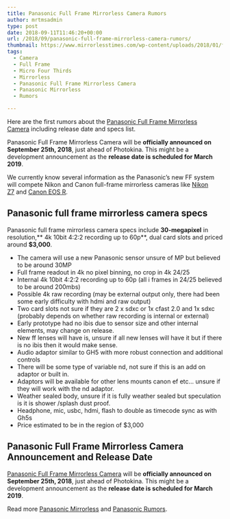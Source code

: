 ```yaml
---
title: Panasonic Full Frame Mirrorless Camera Rumors
author: mrtmsadmin
type: post
date: 2018-09-11T11:46:20+00:00
url: /2018/09/panasonic-full-frame-mirrorless-camera-rumors/
thumbnail: https://www.mirrorlesstimes.com/wp-content/uploads/2018/01/full-panasonic-gh5s-specs-leaked-price-2499.jpg
tags:
  - Camera
  - Full Frame
  - Micro Four Thirds
  - Mirrorless
  - Panasonic Full Frame Mirrorless Camera
  - Panasonic Mirrorless
  - Rumors

---
```

Here are the first rumors about the <a href="https://www.dailycameranews.com/tag/panasonic-full-frame-mirrorless-camera/" rel="tag">Panasonic Full Frame Mirrorless Camera</a> including release date and specs list.

Panasonic Full Frame Mirrorless Camera will be **officially announced on September 25th, 2018**, just ahead of Photokina. This might be a development announcement as the **release date is scheduled for March 2019**.

We currently know several information as the Panasonic&#8217;s new FF system will compete Nikon and Canon full-frame mirrorless cameras like [Nikon Z7][1] and [Canon EOS R][2].<!--more-->

## Panasonic full frame mirrorless camera specs

Panasonic full frame mirrorless camera specs include **30-megapixel** in resolution,** 4k 10bit 4:2:2 recording up to 60p**, dual card slots and priced around **$3,000**.

  * The camera will use a new Panasonic sensor unsure of MP but believed to be around 30MP
  * Full frame readout in 4k no pixel binning, no crop in 4k 24/25
  * Internal 4k 10bit 4:2:2 recording up to 60p (all i frames in 24/25 believed to be around 200mbs)
  * Possible 4k raw recording (may be external output only, there had been some early difficulty with hdmi and raw output)
  * Two card slots not sure if they are 2 x sdxc or 1x cfast 2.0 and 1x sdxc (probably depends on whether raw recording is internal or external)
  * Early prototype had no ibis due to sensor size and other internal elements, may change on release.
  * New ff lenses will have is, unsure if all new lenses will have it but if there is no ibis then it would make sense.
  * Audio adaptor similar to GH5 with more robust connection and additional controls
  * There will be some type of variable nd, not sure if this is an add on adaptor or built in.
  * Adaptors will be available for other lens mounts canon ef etc… unsure if they will work with the nd adaptor.
  * Weather sealed body, unsure if it is fully weather sealed but speculation is it is shower /splash dust proof.
  * Headphone, mic, usbc, hdmi, flash to double as timecode sync as with Gh5s
  * Price estimated to be in the region of $3,000

## Panasonic Full Frame Mirrorless Camera Announcement and Release Date

<a href="https://www.dailycameranews.com/tag/panasonic-full-frame-mirrorless-camera/" rel="tag">Panasonic Full Frame Mirrorless Camera</a> will be **officially announced on September 25th, 2018**, just ahead of Photokina. This might be a development announcement as the **release date is scheduled for March 2019**.

Read more [Panasonic Mirrorless][3] and [Panasonic Rumors][4].

 [1]: https://www.mirrorlesstimes.com/tags/nikon-z7/
 [2]: https://www.mirrorlesstimes.com/tags/canon-eos-r/
 [3]: https://www.mirrorlesstimes.com/tags/panasonic-mirrorless "Panasonic Mirrorless News"
 [4]: https://www.dailycameranews.com/tag/panasonic-rumors/